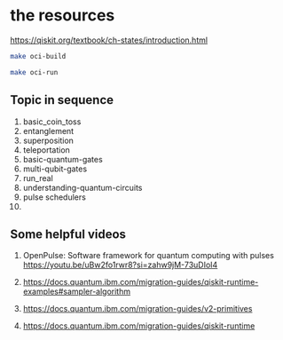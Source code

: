 # the resources
https://qiskit.org/textbook/ch-states/introduction.html

```bash
make oci-build

make oci-run
```

## Topic in sequence

1. basic_coin_toss
2. entanglement
3. superposition
4. teleportation
5. basic-quantum-gates
6. multi-qubit-gates
7. run_real
8. understanding-quantum-circuits
9. pulse schedulers
10. 

## Some helpful videos

1. OpenPulse: Software framework for quantum computing with pulses <https://youtu.be/uBw2fo1rwr8?si=zahw9jM-73uDIoI4>

2. https://docs.quantum.ibm.com/migration-guides/qiskit-runtime-examples#sampler-algorithm
3. https://docs.quantum.ibm.com/migration-guides/v2-primitives
4. https://docs.quantum.ibm.com/migration-guides/qiskit-runtime